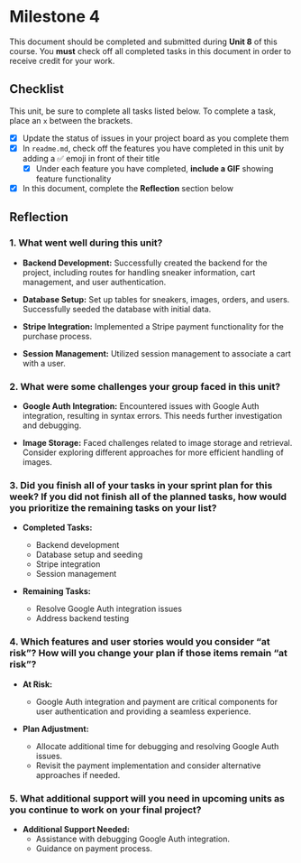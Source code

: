 # Milestone 4

This document should be completed and submitted during **Unit 8** of this course. You **must** check off all completed tasks in this document in order to receive credit for your work.

## Checklist

This unit, be sure to complete all tasks listed below. To complete a task, place an `x` between the brackets.

- [X] Update the status of issues in your project board as you complete them
- [X] In `readme.md`, check off the features you have completed in this unit by adding a ✅ emoji in front of their title
  - [X] Under each feature you have completed, **include a GIF** showing feature functionality
- [X] In this document, complete the **Reflection** section below

## Reflection

### 1. What went well during this unit?

- **Backend Development:** Successfully created the backend for the project, including routes for handling sneaker information, cart management, and user authentication.

- **Database Setup:** Set up tables for sneakers, images, orders, and users. Successfully seeded the database with initial data.

- **Stripe Integration:** Implemented a Stripe payment functionality for the purchase process.

- **Session Management:** Utilized session management to associate a cart with a user.

### 2. What were some challenges your group faced in this unit?

- **Google Auth Integration:** Encountered issues with Google Auth integration, resulting in syntax errors. This needs further investigation and debugging.

- **Image Storage:** Faced challenges related to image storage and retrieval. Consider exploring different approaches for more efficient handling of images.

### 3. Did you finish all of your tasks in your sprint plan for this week? If you did not finish all of the planned tasks, how would you prioritize the remaining tasks on your list?

- **Completed Tasks:**
  - Backend development
  - Database setup and seeding
  - Stripe integration
  - Session management

- **Remaining Tasks:**
  - Resolve Google Auth integration issues
  - Address backend testing


### 4. Which features and user stories would you consider “at risk”? How will you change your plan if those items remain “at risk”?

- **At Risk:**
  - Google Auth integration and payment are critical components for user authentication and providing a seamless experience.

- **Plan Adjustment:**
  - Allocate additional time for debugging and resolving Google Auth issues.
  - Revisit the payment implementation and consider alternative approaches if needed.

### 5. What additional support will you need in upcoming units as you continue to work on your final project?

- **Additional Support Needed:**
  - Assistance with debugging Google Auth integration.
  - Guidance on payment process.


